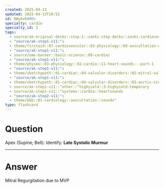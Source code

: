 ```yaml
---
created: 2025-04-13
updated: 2025-04-13T10:52
id: DWy6vE##Dv
specialty: cardio
specialty_id: 3
tags:
  - source/ak-original-decks::step-1::zanki-step-decks::zanki-cardiovascular::cardio-auscultation-sounds-[anonymous]
  - "source/ak-step1-v11:": 
  - theme/firstaid::07-cardiovascular::03-physiology::09-auscultation-of-the-heart::*michigan
  - "source/ak-step1-v11:": 
  - source/ome-banner::basic-science::09-cardiac
  - "source/ak-step1-v11:": 
  - theme/physeo::03-physiology::02-cardio::11-heart-sounds---part-1
  - "source/ak-step1-v11:": 
  - theme/sketchypath::01-cardiac::04-valvular-disorders::02-mitral-valve-regurgitation-&-prolapse
  - "source/ak-step1-v11:": 
  - theme/sketchypath::01-cardiac::04-valvular-disorders::03-aortic-stenosis-&-regurgitation
  - source/ak-step1-v11::^other::^highyield::3-highyield-temporary
  - source/ak-step1-v11::^systems::cardio::heartsounds
  - "source/ak-step2-v11:": 
  - theme/b&b::01-cardiology::auscultation::sounds"
type: flashcard
---
```


# Question
Apex (Supine; Bell):    Identify:    **Late Systolic Murmur**

---

# Answer
Mitral Regurgitation due to MVP